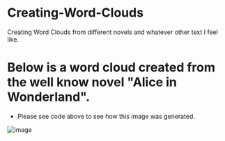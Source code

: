 # Creating-Word-Clouds
Creating Word Clouds from different novels and whatever other text I feel like.

# Below is a word cloud created from the well know novel "Alice in Wonderland".
- Please see code above to see how this image was generated. 

![image](https://user-images.githubusercontent.com/35437820/53762176-652ce100-3e95-11e9-83b6-567a9fa015d0.png)
